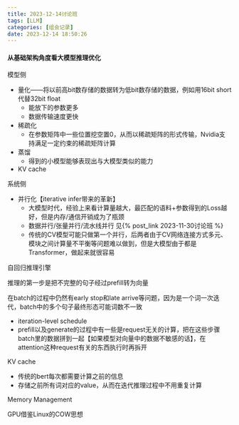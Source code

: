 ```yaml
---
title: 2023-12-14讨论班
tags: [LLM]
categories: [组会记录]
date: 2023-12-14 18:50:26
---
```


#### 从基础架构角度看大模型推理优化

模型侧

- 量化——将以前高bit数存储的数据转为低bit数存储的数据，例如用16bit short代替32bit float
  - 能放下的参数更多
  - 数据传输速度更快
- 稀疏化
  - 在参数矩阵中一些位置挖空置0，从而以稀疏矩阵的形式传输，Nvidia支持满足一定约束的稀疏矩阵计算
- 蒸馏
  - 得到的小模型能够表现出与大模型类似的能力
- KV cache

系统侧

- 并行化【iterative infer带来的革新】
  - 大模型时代，经验上来看计算量越大，最匹配的语料+参数得到的Loss越好，但是内存/通信开销成为了瓶颈
  - 数据并行/张量并行/流水线并行 见{% post_link 2023-11-30讨论班 %}
  - 传统的CV模型可能只做第一个并行，后两者由于CV网络连接方式多元、模块之间计算量不平衡等问题难以做到，但是大模型由于都是Transformer，做起来就很容易

自回归推理引擎

推理的第一步是把不完整的句子经过prefill转为向量

在batch的过程中仍然有early stop和late arrive等问题，因为是一个词一次迭代，batch中的多个句子最终形态可能词数不一致

- iteration-level schedule
- prefill以及generate的过程中有一些是request无关的计算，把在这些步骤batch里的数据拼到一起【如果模型对向量中的数据不敏感的话】，在attention这种request有关的东西执行时再拆开



KV cache

- 传统的bert每次都需要计算之前的信息
- 存储之前所有词对应的value，从而在迭代推理过程中不用重复计算



Memory Management

GPU借鉴Linux的COW思想

